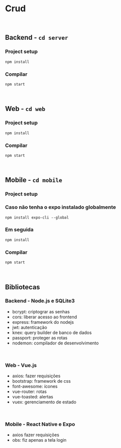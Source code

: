 # Crud 

<br />

## Backend - `cd server`
### Project setup	
```	
npm install	
```	

### Compilar 	
```	
npm start
```	

<br />


## Web - `cd web`
### Project setup	
```	
npm install	
```	

### Compilar 	
```	
npm start
```	

<br />

## Mobile - `cd mobile`
### Project setup	

### Caso não tenha o expo instalado globalmente

```
npm install expo-cli --global
```
### Em seguida
```	
npm install	
```	

### Compilar 	
```	
npm start
```	

<br />

## Bibliotecas
### Backend - Node.js e SQLite3
 - bcrypt: criptograr as senhas
 - cors: liberar acesso ao frontend
 - express: framework do nodejs
 - jwt: autenticação
 - knex: query builder de banco de dados
 - passport: proteger as rotas
 - nodemon: compilador de desenvolvimento
 
 <br />
 
 ### Web - Vue.js
 - axios: fazer requisições
 - bootstrap: framework de css
 - font-awesome: ícones
 - vue-router: rotas
 - vue-toasted: alertas
 - vuex: gerenciamento de estado
 
 <br />
 
 ### Mobile - React Native e Expo
 - axios fazer requisições
 - obs: fiz apenas a tela login
 
 
 





